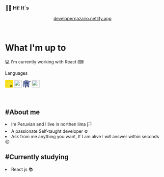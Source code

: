 ### 👋👀 Hi! It´s

<div align="center">
<p> <a href="https://developernazario.netlify.app"> developernazario.netlify.app </a> </p> 
  <br>
  
</div>


<h1> What I'm up to</h1> 
💻<span>  I'm currently working with React</span> ⌨

<span> Languages </span> 

<div display= "flex">
  <img src = "js.gif" width= "25px" height = "25px">
  <img src = "py.gif" width= "25px" height = "25px">
  <img src = "php.gif" width= "25px" height = "25px"> 
  <img src = "https://iconscout.com/lottie-animation/typescript-6516269" width= "25px" height = "25px">
</div> 
<br/>
<br/>
<h2>#About me</h2>
<li>Im Peruvian and I live in northen lima 🏳</li>
<li>A passionate Self-taught developer ⚙</li>
<li>Ask from me anything you want, If I am alive I will answer within seconds 😉</li>
<h2>#Currently studying</h2>
<li>React js 📚</li>
